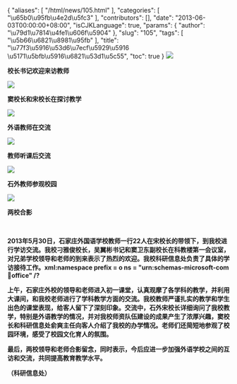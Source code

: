 {
    "aliases": [
        "/html/news/105.html"
    ],
    "categories": [
        "\u65b0\u95fb\u4e2d\u5fc3"
    ],
    "contributors": [],
    "date": "2013-06-03T00:00:00+08:00",
    "isCJKLanguage": true,
    "params": {
        "author": "\u79d1\u7814\u4fe1\u606f\u5904"
    },
    "slug": "105",
    "tags": [
        "\u5b66\u6821\u8981\u95fb"
    ],
    "title": "\u77f3\u5916\u53d6\u7ecf\u5929\u5916 \u5171\u5bfb\u5916\u6821\u53d1\u5c55",
    "toc": true
}
**![](https://cdn.tfls.online/mirror/full/47dd76667da7a7efe456cef98438ac398c23642f.jpg)**

**校长书记欢迎来访教师**

**![](https://cdn.tfls.online/mirror/full/4ca0999a7b78b191497d7499f4705faa7b186cc3.jpg)**

**窦校长和宋校长在探讨教学**

**![](https://cdn.tfls.online/mirror/full/0145947fd06b7de55b6f61bbdba58874deaf0d71.jpg)**

**外语教师在交流**

**![](https://cdn.tfls.online/mirror/full/0e3d31bdd42126a8be5e41ce74cefebef437ce6d.jpg)**

**教师听课后交流**

**![](https://cdn.tfls.online/mirror/full/a12d222cb970dde22dd6b550938d502a62595698.jpg)**

**石外教师参观校园**

**![](https://cdn.tfls.online/mirror/full/b747005e4c0bc134e5861a60882e0884ccae16be.jpg)**

**两校合影**

 

**2013年5月30日，石家庄外国语学校教师一行22人在宋校长的带领下，到我校进行学访交流。我校刁雅俊校长，吴翼彬书记和窦卫东副校长在科教楼第一会议室，对兄弟学校领导和老师的到来表示了热烈的欢迎。我校科研信息处负责了具体的学访接待工作。xml:namespace prefix = o ns = "urn:schemas-microsoft-com:office:office" /?**

**上午，石家庄外校的领导和老师进入初一课堂，认真观摩了各学科的教学，并利用大课间，和我校老师进行了学科教学方面的交流。我校教师严谨扎实的教学和学生出色的课堂表现，给客人留下了深刻印象。交流中，石外宋校长详细询问了我校教学，特别是外语教学的情况，并对我校师资队伍建设的成果产生了浓厚兴趣，窦校长和科研信息处俞爽主任向客人介绍了我校的办学情况。老师们还简短地参观了校园环境，感受了校园文化育人的氛围。**

**最后，两校领导和老师合影留念，同时表示，今后应进一步加强外语学校之间的互访和交流，共同提高教育教学水平。**

**（科研信息处）**

 

